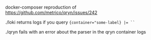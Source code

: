 docker-composer reproduction of https://github.com/metrico/qryn/issues/242

./loki returns logs if you query `{container="some-label} |= `` `

./qryn fails with an error about the parser in the qryn container logs
